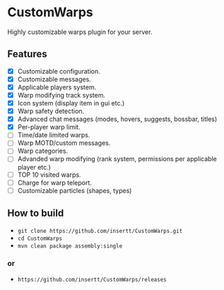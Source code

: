 # CustomWarps
Highly customizable warps plugin for your server.

## Features
  - [x] Customizable configuration.
  - [x] Customizable messages.
  - [x] Applicable players system.
  - [x] Warp modifying track system.
  - [x] Icon system (display item in gui etc.)
  - [x] Warp safety detection.
  - [x] Advanced chat messages (modes, hovers, suggests, bossbar, titles)
  - [x] Per-player warp limit.
  - [ ] Time/date limited warps.
  - [ ] Warp MOTD/custom messages.
  - [ ] Warp categories.
  - [ ] Advanded warp modifying (rank system, permissions per applicable player etc.)
  - [ ] TOP 10 visited warps.
  - [ ] Charge for warp teleport.
  - [ ] Customizable particles (shapes, types)
  
## How to build
- `git clone https://github.com/insertt/CustomWarps.git`
- `cd CustomWarps`
- `mvn clean package assembly:single`
### or
- ` https://github.com/insertt/CustomWarps/releases `

